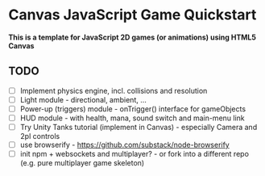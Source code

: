 # Canvas JavaScript Game Quickstart

**This is a template for JavaScript 2D games (or animations) using HTML5 Canvas**

## TODO
- [ ] Implement physics engine, incl. collisions and resolution
- [ ] Light module - directional, ambient, ...
- [ ] Power-up (triggers) module - onTrigger() interface for gameObjects
- [ ] HUD module - with health, mana, sound switch and main-menu link
- [ ] Try Unity Tanks tutorial (implement in Canvas) - especially Camera and 2pl controls
- [ ] use browserify - https://github.com/substack/node-browserify
- [ ] init npm + websockets and multiplayer? - or fork into a different repo (e.g. pure multiplayer game skeleton)
